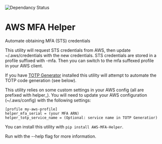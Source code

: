 ![Dependancy Status](https://pyup.io/repos/github/jjfalling/TOTP-Generator/shield.svg)

# AWS MFA Helper
Automate obtaining MFA (STS) credentials

This utility will request STS credentials from AWS, then update  ~/.aws/credentials with the new credentials. STS credentials are stored in a profile suffixed with -mfa. Then you can switch to the mfa suffexed profile in your AWS client. 

If you have [TOTP Generator](https://github.com/jjfalling/TOTP-Generator) installed this utility will attempt to automate the TOTP code generation (see below).

This utility relies on some custom settings in your AWS config (all are prefixed with helper_). You will need to update your AWS configuration (~/.aws/config) with the following settings:
```
[profile my-aws-profile]
helper_mfa_serial = (your MFA ARN)
helper_totp_service_name = (Optional: service name in TOTP Generatior)
```


You can install this utility with `pip install AWS-MFA-Helper`.

Run with the --help flag for more information.
